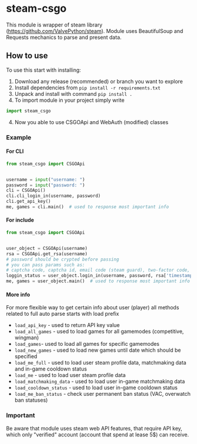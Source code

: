 # steam-csgo
This module is wrapper of steam library (https://github.com/ValvePython/steam). 
Module uses BeautifulSoup and Requests mechanics to parse and present data.


## How to use
To use this start with installing:
1. Download any release (recommended) or branch you want to explore
2. Install dependencies from `pip install -r requirements.txt`
2. Unpack and install with command `pip install .`
3. To import module in your project simply write 
```python
import steam_csgo
```
4. Now you able to use CSGOApi and WebAuth (modified) classes

### Example
#### For CLI
```python
from steam_csgo import CSGOApi


username = input("username: ")
password = input("password: ")
cli = CSGOApi()
cli.cli_login_in(username, password)
cli.get_api_key()
me, games = cli.main()  # used to response most important info
```
#### For include
```python
from steam_csgo import CSGOApi


user_object = CSGOApi(username)
rsa = CSGOApi.get_rsa(username)
# password should be crypted before passing
# you can pass params such as: 
# captcha code, captcha id, email code (steam guard), two-factor code, language
loggin_status = user_object.login_in(username, password, rsa['timestamp']) 
me, games = user_object.main()  # used to response most important info
```

#### More info
For more flexible way to get certain info about user (player) all methods related to full auto parse starts with load prefix
- `load_api_key` - used to return API key value
- `load_all_games` - used to load games for all gamemodes (competitive, wingman)
- `load_games`- used to load all games for specific gamemodes
- `load_new_games` - used to load new games until date which should be specified
- `load_me_full` - used to load user steam profile data, matchmaking data and in-game cooldown status
- `load_me` - used to load user steam profile data
- `load_matchmaking_data` - used to load user in-game matchmaking data
- `load_cooldown_status` - used to load user in-game cooldown status
- `load_me_ban_status` - check user permanent ban status (VAC, overwatch ban statuses)
### Important
Be aware that module uses steam web API features, that require API key, 
which only "verified" account (account that spend at lease 5$) can receive.
